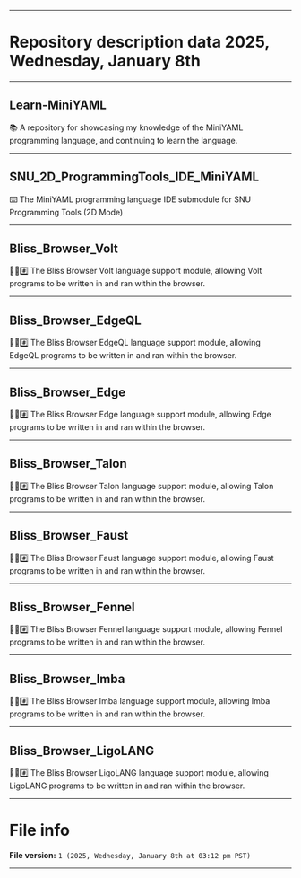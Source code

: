 
***

# Repository description data 2025, Wednesday, January 8th

---

## Learn-MiniYAML

📚️ A repository for showcasing my knowledge of the MiniYAML programming language, and continuing to learn the language. 

---

## SNU_2D_ProgrammingTools_IDE_MiniYAML

⌨️ The MiniYAML programming language IDE submodule for SNU Programming Tools (2D Mode)

---

## Bliss_Browser_Volt

🌳️🌐️#️⃣️ The Bliss Browser Volt language support module, allowing Volt programs to be written in and ran within the browser.

---

## Bliss_Browser_EdgeQL

🌳️🌐️#️⃣️ The Bliss Browser EdgeQL language support module, allowing EdgeQL programs to be written in and ran within the browser.

---

## Bliss_Browser_Edge

🌳️🌐️#️⃣️ The Bliss Browser Edge language support module, allowing Edge programs to be written in and ran within the browser.

---

## Bliss_Browser_Talon

🌳️🌐️#️⃣️ The Bliss Browser Talon language support module, allowing Talon programs to be written in and ran within the browser.

---

## Bliss_Browser_Faust

🌳️🌐️#️⃣️ The Bliss Browser Faust language support module, allowing Faust programs to be written in and ran within the browser.

---

## Bliss_Browser_Fennel

🌳️🌐️#️⃣️ The Bliss Browser Fennel language support module, allowing Fennel programs to be written in and ran within the browser.

---

## Bliss_Browser_Imba

🌳️🌐️#️⃣️ The Bliss Browser Imba language support module, allowing Imba programs to be written in and ran within the browser.

---

## Bliss_Browser_LigoLANG

🌳️🌐️#️⃣️ The Bliss Browser LigoLANG language support module, allowing LigoLANG programs to be written in and ran within the browser.

***

# File info

**File version:** `1 (2025, Wednesday, January 8th at 03:12 pm PST)`

***


